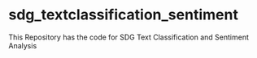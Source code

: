 # sdg_textclassification_sentiment
This Repository has the code for SDG Text Classification and Sentiment Analysis
